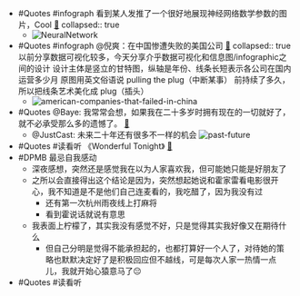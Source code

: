 - #Quotes #infograph 看到某人发推了一个很好地展现神经网络数学参数的图片，Cool [🔗](https://twitter.com/DataScienceDojo/status/1509895106610016260)
  collapsed:: true
	- ![NeuralNetwork](https://image-host-1255524710.cos.ap-beijing.myqcloud.com/img/20220403122748.png)
- #Quotes #infograph @倪爽：在中国惨遭失败的美国公司 [🔗](https://twitter.com/nishuang/status/1509379415725293568) 
  collapsed:: true
  以前分享数据可视化较多，今天分享介乎数据可视化和信息图/infographic之间的设计
  设计主体是竖立的甘特图，纵轴是年份、线条长短表示各公司在国内运营多少月
  原图用英文俗语说 pulling the plug（中断某事） 前持续了多久，所以把线条艺术美化成 plug（插头）
	- ![american-companies-that-failed-in-china](https://image-host-1255524710.cos.ap-beijing.myqcloud.com/img/20220403123519.png)
- #Quotes @Baye: 我常常会想，如果我在二十多岁时拥有现在的一切就好了，就不必承受那么多的遗憾了。 [🔗](https://twitter.com/waylybaye/status/1509836573436948487)
	- @JustCast: 未来二十年还有很多不一样的机会
	  ![past-future](https://image-host-1255524710.cos.ap-beijing.myqcloud.com/img/20220403123908.png)
- #Quotes #读看听 《Wonderful Tonight》 [🔗](https://www.youtube.com/watch?v=UprwkbzUX6g)
- #DPMB 最忌自我感动
	- 深夜感想，突然还是感觉我在以为人家喜欢我，但可能她只能是好朋友了
	- 之所以会直接得出这个结论是因为，突然想起她说和霍家雷看电影很开心，我不知道是不是他们自己连麦看的，我吃醋了，因为我没有过
		- 还有第一次杭州雨夜线上打麻将
		- 看到霍说话就说有意思
	- 我表面上柠檬了，其实我没有感觉不好，只是觉得其实我好像又在期待什么
		- 但自己分明是觉得不能承担起的，也都打算好一个人了，对待她的策略也默默决定好了是积极回应但不越线，可是每次人家一热情一点儿，我就开始心猿意马了😔
- #Quotes #读看听